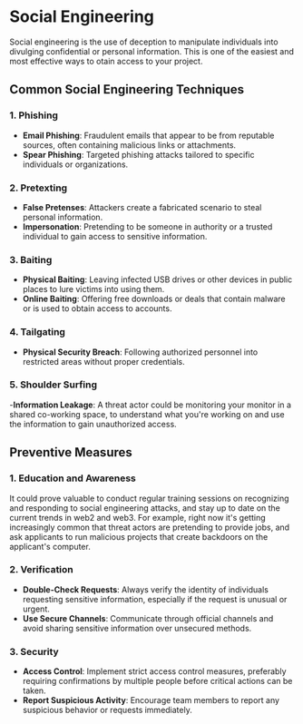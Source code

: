 # Social Engineering

Social engineering is the use of deception to manipulate individuals into divulging confidential or personal information. This is one of the easiest and most effective ways to otain access to your project.

## Common Social Engineering Techniques

### 1. Phishing

- **Email Phishing**: Fraudulent emails that appear to be from reputable sources, often containing malicious links or attachments.
- **Spear Phishing**: Targeted phishing attacks tailored to specific individuals or organizations.

### 2. Pretexting

- **False Pretenses**: Attackers create a fabricated scenario to steal personal information.
- **Impersonation**: Pretending to be someone in authority or a trusted individual to gain access to sensitive information.

### 3. Baiting

- **Physical Baiting**: Leaving infected USB drives or other devices in public places to lure victims into using them.
- **Online Baiting**: Offering free downloads or deals that contain malware or is used to obtain access to accounts.

### 4. Tailgating

- **Physical Security Breach**: Following authorized personnel into restricted areas without proper credentials.

### 5. Shoulder Surfing

-**Information Leakage**: A threat actor could be monitoring your monitor in a shared co-working space, to understand what you're working on and use the information to gain unauthorized access.

## Preventive Measures

### 1. Education and Awareness

It could prove valuable to conduct regular training sessions on recognizing and responding to social engineering attacks, and stay up to date on the current trends in web2 and web3. For example, right now it's getting increasingly common that threat actors are pretending to provide jobs, and ask applicants to run malicious projects that create backdoors on the applicant's computer.

### 2. Verification

- **Double-Check Requests**: Always verify the identity of individuals requesting sensitive information, especially if the request is unusual or urgent.
- **Use Secure Channels**: Communicate through official channels and avoid sharing sensitive information over unsecured methods.

### 3. Security

- **Access Control**: Implement strict access control measures, preferably requiring confirmations by multiple people before critical actions can be taken.
- **Report Suspicious Activity**: Encourage team members to report any suspicious behavior or requests immediately.

